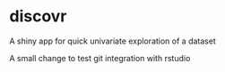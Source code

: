 # discovr
A shiny app for quick univariate exploration of a dataset

A small change to test git integration with rstudio

